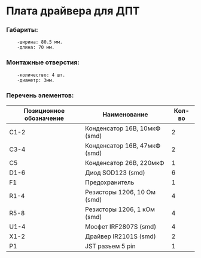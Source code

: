  # Плата драйвера для ДПТ
 
### Габариты: 

        -ширина: 80.5 мм.
        -длина: 70 мм.

### Монтажные отверстия: 

        -количество: 4 шт.
        -диаметр: 3мм.
        
### Перечень элементов:
                            
| Позиционное обозначение | Наименование                 | Кол-во |
|-------------------------|------------------------------|--------|
| С1-2                    | Конденсатор 16В, 10мкФ (smd) | 2      |
| С3-4                    | Конденсатор 16В, 47мкФ (smd) | 2      |
| C5                      | Конденсатор 26В, 220мкФ      | 1      |
| D1-6                    | Диод SOD123 (smd)            | 6      |
| F1                      | Предохранитель               | 1      |
| R1-4                    | Резисторы 1206, 10 Ом (smd)  | 4      |
| R5-8                    | Резисторы 1206, 1 кОм (smd)  | 4      |
| U1-4                    | Мосфет IRF2807S (smd)        | 4      |
| X1-2                    | Драйвер IR2101S (smd)        | 2      |
| P1                      | JST разъем 5 pin             | 1      |